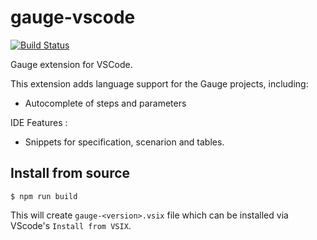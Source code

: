 # gauge-vscode

[![Build Status](https://travis-ci.org/getgauge/gauge-vscode.svg?branch=master)](https://travis-ci.org/getgauge/gauge-vscode)

Gauge extension for VSCode.

This extension adds language support for the Gauge projects, including:
* Autocomplete of steps and parameters

IDE Features :
* Snippets for specification, scenarion and tables.

## Install from source

```shell
$ npm run build
```

This will create `gauge-<version>.vsix` file which can be installed via VScode's `Install from VSIX`.
